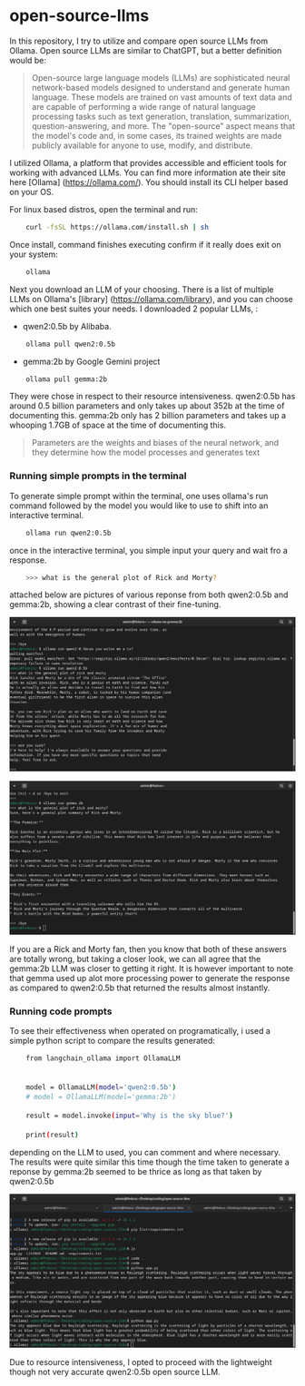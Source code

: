 # open-source-llms
 In this repository, I try to utilize and compare open source LLMs from Ollama. Open source LLMs are similar to ChatGPT, but a better definition would be:

 > Open-source large language models (LLMs) are sophisticated neural network-based models designed to understand and generate human language. These models are trained on vast amounts of text data and are capable of performing a wide range of natural language processing tasks such as text generation, translation, summarization, question-answering, and more. The "open-source" aspect means that the model's code and, in some cases, its trained weights are made publicly available for anyone to use, modify, and distribute.

I utilized Ollama, a platform that provides  accessible and efficient tools for working with advanced LLMs. You can find more information ate their site here [Ollama] (https://ollama.com/). You should install its CLI helper based on your OS.

For linux based distros, open the terminal and run:
```bash
    curl -fsSL https://ollama.com/install.sh | sh
```
Once install, command finishes executing confirm if it really does exit on your system:
```bash
    ollama
```

Next you download an LLM of your choosing. There is a list of multiple LLMs on Ollama's [library] (https://ollama.com/library), and you can choose which one best suites your needs. I downloaded 2 popular LLMs, :
- qwen2:0.5b by Alibaba.
```bash
    ollama pull qwen2:0.5b
```
- gemma:2b by Google Gemini project
```bash
    ollama pull gemma:2b
```

They were chose in respect to their resource intensiveness. qwen2:0.5b has around 0.5 billion parameters and only takes up about 352b at the time of documenting this. gemma:2b only has 2 billion parameters and takes up a whooping 1.7GB of space at the time of documenting this.
> Parameters are the weights and biases of the neural network, and they determine how the model processes and generates text

### Running simple prompts in the terminal

To generate simple prompt within the terminal, one uses ollama's run command followed by the model you would like to use to shift into an interactive terminal. 

```bash
    ollama run qwen2:0.5b
```
once in the interactive terminal, you simple input your query and wait fro a response. 

```bash
    >>> what is the general plot of Rick and Morty?
```
attached below are pictures of various reponse from both qwen2:0.5b and gemma:2b, showing a clear contrast of their fine-tuning.

![qwen2:0.5b termial query results](./images/terminal_qwen2_query.png "Qwen2 results")

![gemma:2b termial query results](./images/terminal_gemma_query.png "Gemma results")

If you are a Rick and Morty fan, then you know that both of these answers are totally wrong, but taking a closer look, we can all agree that the gemma:2b LLM was closer to getting it right. It is however important to note that gemma used up alot more processing power to generate the response as compared to qwen2:0.5b that returned the results almost instantly.

### Running code prompts

To see their effectiveness when operated on programatically, i used a simple python script to compare the results generated:
```bash
    from langchain_ollama import OllamaLLM


    model = OllamaLLM(model='qwen2:0.5b')
    # model = OllamaLLM(model='gemma:2b')

    result = model.invoke(input='Why is the sky blue?')

    print(result)
```

depending on the LLM to used, you can comment and where necessary. The results were quite similar this time though the time taken to generate a reponse by gemma:2b seemed to be thrice as long as that taken by qwen2:0.5b

![llm-code-comparison](./images/code_both_queries.png "both LLMs code comparison")

Due to resource intensiveness, I opted to proceed with the lightweight though not very accurate qwen2:0.5b open source LLM.